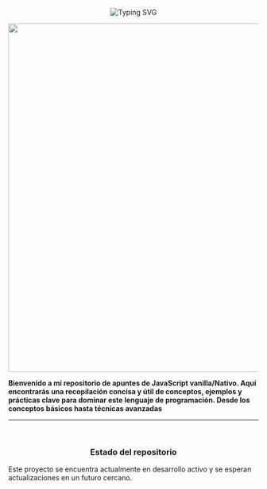 
<p align="center"><img src="https://readme-typing-svg.demolab.com?font=Fira+Code&duration=6000&pause=1000&color=2AA889&center=true&vCenter=true&width=435&lines=Hola+coders+bienvenido;+Apuntes+de+JavaScript+Vanilla;Love+to+Travel+and+Read+Books" alt="Typing SVG" /></a></p>


<p align="center">
    <img width="700" src="https://midu.dev/images/wallpapers/una-taza-de-javascript.png">
</p>

<div>
<strong align="center">
    Bienvenido a mi repositorio de apuntes de JavaScript vanilla/Nativo. Aquí encontrarás una recopilación concisa y útil de conceptos, ejemplos y prácticas clave
    para dominar este lenguaje de programación. Desde los conceptos básicos hasta técnicas avanzadas
</strong><br>

<hr>
<br>
  <h3 align="center">Estado del repositorio</h3>
  <p>
       Este proyecto se encuentra actualmente en desarrollo activo y se esperan actualizaciones en un futuro cercano.
  </p>
 





